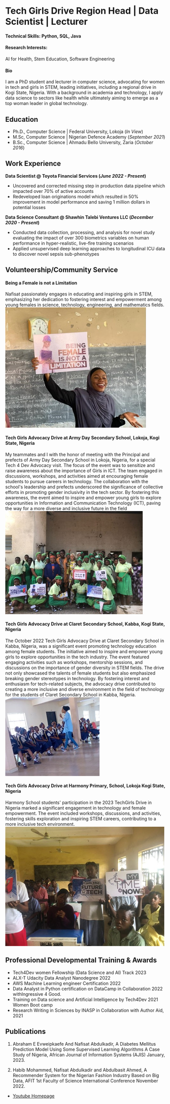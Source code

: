 # Tech Girls Drive Region Head | Data Scientist | Lecturer
#### Technical Skills: Python, SQL, Java
#### Research Interests: 
AI for Health, Stem Education, Software Engineering
#### Bio

I am a PhD student and lecturer in computer science, advocating for women in tech and girls in STEM, leading initiatives, including a regional drive in Kogi State, Nigeria. With a background in academia and technology, I apply data science to sectors like health while ultimately aiming to emerge as a top woman leader in global technology.
## Education
- Ph.D., Computer Science | Federal University, Lokoja (_In View_)								       		
- M.Sc, Computer Science	| Nigerian Defence Academy (_September 2021_)	 			        		
- B.Sc., Computer Science | Ahmadu Bello University, Zaria (_October 2016_)

## Work Experience
**Data Scientist @ Toyota Financial Services (_June 2022 - Present_)**
- Uncovered and corrected missing step in production data pipeline which impacted over 70% of active accounts
- Redeveloped loan originations model which resulted in 50% improvement in model performance and saving 1 million dollars in potential losses

**Data Science Consultant @ Shawhin Talebi Ventures LLC (_December 2020 - Present_)**
- Conducted data collection, processing, and analysis for novel study evaluating the impact of over 300 biometrics variables on human performance in hyper-realistic, live-fire training scenarios
- Applied unsupervised deep learning approaches to longitudinal ICU data to discover novel sepsis sub-phenotypes

## Volunteership/Community Service
#### Being a Female is not a Limitation
Nafisat passionately engages in educating and inspiring girls in STEM, emphasizing her dedication to fostering interest and empowerment among young females in science, technology, engineering, and mathematics fields.
![Tech Girls Drive](/assets/img/Picture7.jpg)

#### Tech Girls Advocacy Drive at Army Day Secondary School, Lokoja, Kogi State, Nigeria
My teammates and I with the honor of meeting with the Principal and prefects of Army Day Secondary School in Lokoja, Nigeria, for a special Tech 4 Dev Advocacy visit. The focus of the event was to sensitize and raise awareness about the importance of Girls in ICT. The team engaged in discussions, workshops, and activities aimed at encouraging female students to pursue careers in technology. The collaboration with the school's leadership and prefects underscored the significance of collective efforts in promoting gender inclusivity in the tech sector. By fostering this awareness, the event aimed to inspire and empower young girls to explore opportunities in Information and Communication Technology (ICT), paving the way for a more diverse and inclusive future in the field
![Tech Girls Drive](/assets/img/Picture11.jpg)

#### Tech Girls Advocacy Drive at Claret Secondary School, Kabba, Kogi State, Nigeria
The October 2022 Tech Girls Advocacy Drive at Claret Secondary School in Kabba, Nigeria, was a significant event promoting technology education among female students. The initiative aimed to inspire and empower young girls to explore opportunities in the tech industry. The event featured engaging activities such as workshops, mentorship sessions, and discussions on the importance of gender diversity in STEM fields. The drive not only showcased the talents of female students but also emphasized breaking gender stereotypes in technology. By fostering interest and enthusiasm for tech-related subjects, the advocacy drive contributed to creating a more inclusive and diverse environment in the field of technology for the students of Claret Secondary School in Kabba, Nigeria.
![Tech Girls Drive](/assets/img/Picture3.jpg)

#### Tech Girls Advocacy Drive at Harmony Primary, School, Lokoja Kogi State, Nigeria
Harmony School students' participation in the 2023 TechGirls Drive in Nigeria marked a significant engagement in technology and female empowerment. The event included workshops, discussions, and activities, fostering skills exploration and inspiring STEM careers, contributing to a more inclusive tech environment.
![Tech Girls Drive](/assets/img/Picture6.jpg)

## Professional Developmental Training & Awards
- Tech4Dev women Fellowship (Data Science and AI) Track 2023
- ALX-T Udacity Data Analyst Nanodegree 2022
- AWS Machine Learning engineer Certification 2022
- Data Analyst in Python certification on DataCamp in Collaboration 2022 withIngressive 4 Good.
- Training on Data science and Artificial Intelligence by Tech4Dev 2021 Women Boot camp
- Research Writing in Sciences by INASP in Collaboration with Author Aid, 2021

## Publications
1. Abraham E Evweipkaefe And Nafisat Abdulkadir, A Diabetes Mellitus Prediction Model Using Some Supervised Learning Algorithms A Case Study of Nigeria, African Journal of Information Systems (AJIS) January, 2023.

2. Habib Mohammed, Nafisat Abdulkadir and Abdulbasit Ahmed, A Recommender System for the Nigerian Fashion Industry Based on Big Data, AFIT 1st Faculty of Science International Conference November 2022.

- [Youtube Homepage](https://www.youtube.com/@nafisahabdulkadir4329)
